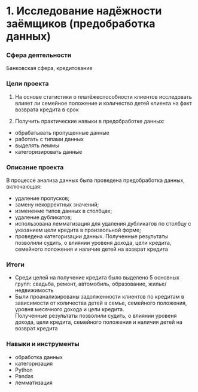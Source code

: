 # 1. Исследование надёжности заёмщиков (предобработка данных)

### Сфера деятельности
Банковская сфера, кредитование

### Цели проекта

1.  На основе статистики о платёжеспособности клиентов исследовать влияет ли семейное положение и количество детей клиента на факт возврата кредита в срок  

2. Получить практические навыки в предобработке данных:
- обрабатывать пропущенные данные
- работать с типами данных
- выделять леммы
- категоризировать данные

### Описание проекта

В процессе анализа данных была проведена предобработка данных, включающая: 
-  удаление пропусков; 
- замену некорректных значений; 
- измененме типов данных в столбцах;
- удаление дубликатов; 
- использована лемматизация для удаления дубликатов по столбцу с указанием цели кредита в произвольной форме;
- проведена категоризации данных.
Полученные результаты позволили судить, о влиянии уровеня дохода, цели кредита, семейного положения и наличие детей на возврат кредита

### Итоги

- Среди целей на получение кредита было выделено 5 основных групп: свадьба, ремонт, автомобиль, образование, жилье/недвижимость
- Были проанализированы задолженности клиентов по кредитам в зависимости от количества детей в семье, семейного положения, уровня месячного дохода и цели кредита.  
Полученные результаты позволили судить, о влиянии уровеня дохода, цели кредита, семейного положения и наличия детей на возврат кредита

### Навыки и инструменты

- обработка данных
- категоризация
- Python
- Pandas
- лемматизация

